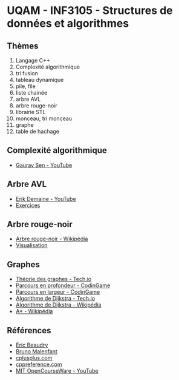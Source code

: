 # UQAM - INF3105 - Structures de données et algorithmes

## Thèmes
1. Langage C++
2. Complexité algorithmique
3. tri fusion
4. tableau dynamique
5. pile, file
6. liste chainée
7. arbre AVL
8. arbre rouge-noir
9. librairie STL
10. monceau, tri monceau
11. graphe
12. table de hachage

## Complexité algorithmique
* [Gaurav Sen - YouTube](https://www.youtube.com/watch?v=fZc3ijGM0aM&t=322s)

## Arbre AVL
* [Erik Demaine - YouTube](https://www.youtube.com/watch?v=FNeL18KsWPc)
* [Exercices](/exercices/arbres-avl)

## Arbre rouge-noir
* [Arbre rouge-noir - Wikipédia](https://en.wikipedia.org/wiki/Red%E2%80%93black_tree)
* [Visualisation](https://www.cs.usfca.edu/~galles/visualization/RedBlack.html)

## Graphes
* [Théorie des graphes - Tech.io](https://tech.io/playgrounds/5470/graph-theory-basics/basics)
* [Parcours en profondeur - CodinGame](https://www.codingame.com/learn/DFS)
* [Parcours en largeur - CodinGame](https://www.codingame.com/learn/BFS)
* [Algorithme de Dijkstra - Tech.io](https://tech.io/playgrounds/1608/shortest-paths-with-dijkstras-algorithm/introduction)
* [Algorithme de Dijkstra - Wikipédia](https://en.wikipedia.org/wiki/Dijkstra%27s_algorithm)
* [A* - Wikipédia](https://en.wikipedia.org/wiki/A*_search_algorithm)

## Références
* [Éric Beaudry](http://ericbeaudry.ca/INF3105/)
* [Bruno Malenfant](http://www.labunix.uqam.ca/~malenfant_b/inf3105/inf3105.html)
* [cplusplus.com](http://www.cplusplus.com/)
* [cppreference.com](http://en.cppreference.com/w/)
* [MIT OpenCourseWare - YouTube](https://www.youtube.com/playlist?list=PLUl4u3cNGP61Oq3tWYp6V_F-5jb5L2iHb)
